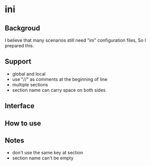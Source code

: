 # ini
## Backgroud
I believe that many scenarios still need "ini" configuration files, So I prepared this.
## Support
* global and local
* use "//" as comments at the beginning of line 
* multiple sections
* section name can carry space on both sides
## Interface

## How to use

## Notes
* don't use the same key at section
* section name can't be empty
